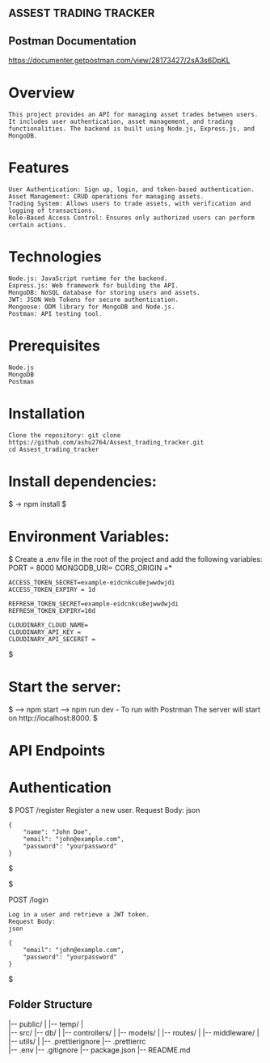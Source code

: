 ## ASSEST TRADING TRACKER

## Postman Documentation
https://documenter.getpostman.com/view/28173427/2sA3s6DpKL


# Overview
    This project provides an API for managing asset trades between users. It includes user authentication, asset management, and trading functionalities. The backend is built using Node.js, Express.js, and MongoDB.

# Features
    User Authentication: Sign up, login, and token-based authentication.
    Asset Management: CRUD operations for managing assets.
    Trading System: Allows users to trade assets, with verification and logging of transactions.
    Role-Based Access Control: Ensures only authorized users can perform certain actions.

# Technologies
    Node.js: JavaScript runtime for the backend.
    Express.js: Web framework for building the API.
    MongoDB: NoSQL database for storing users and assets.
    JWT: JSON Web Tokens for secure authentication.
    Mongoose: ODM library for MongoDB and Node.js.
    Postman: API testing tool.


# Prerequisites
    Node.js
    MongoDB
    Postman


# Installation
    Clone the repository: git clone https://github.com/ashu2764/Assest_trading_tracker.git
    cd Assest_trading_tracker


# Install dependencies:
$    -> npm install $


# Environment Variables:
$    Create a .env file in the root of the project and add the following variables:
    PORT = 8000
    MONGODB_URI= 
    CORS_ORIGIN =*

    ACCESS_TOKEN_SECRET=example-eidcnkcu8ejwwdwjdi
    ACCESS_TOKEN_EXPIRY = 1d

    REFRESH_TOKEN_SECRET=example-eidcnkcu8ejwwdwjdi
    REFRESH_TOKEN_EXPIRY=10d

    CLOUDINARY_CLOUD_NAME= 
    CLOUDINARY_API_KEY = 
    CLOUDINARY_API_SECERET = 
$

# Start the server:
$
    --> npm start
    --> npm run dev - To run with Postrman
    The server will start on http://localhost:8000.
$

# API Endpoints

# Authentication

$
    POST /register
    Register a new user.
    Request Body: json

    {
        "name": "John Doe",
        "email": "john@example.com",
        "password": "yourpassword"
    }

$


$

POST /login

    Log in a user and retrieve a JWT token.
    Request Body:
    json

    {
        "email": "john@example.com",
        "password": "yourpassword"
    }
    

$

## Folder Structure

|-- public/
|   |-- temp/
|  
|-- src/
    |-- db/
|   |-- controllers/
|   |-- models/
|   |-- routes/
|   |-- middleware/
|   |-- utils/
| 
|-- .prettierignore
|-- .prettierrc  
|-- .env
|-- .gitignore
|-- package.json
|-- README.md